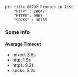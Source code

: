 
```mermaid
pie title 60702 Proxies in list
    "HTTP" : 28047
    "HTTPS": 9967
    "SOCKS" : 30733
```

### Some Info
#### Average Timeout

- mixed: 3.6s
- http: 1.9s
- https: 8.2s
- socks: 5.2s